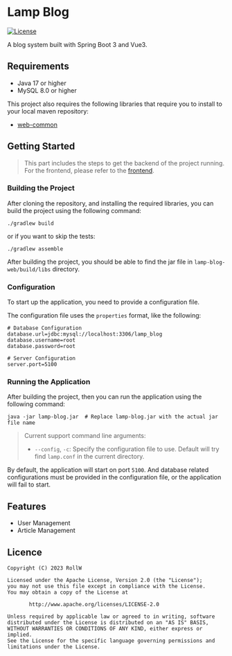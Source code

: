 # Lamp Blog

[![License][liBadge]][liLink]

A blog system built with Spring Boot 3 and Vue3.

## Requirements

- Java 17 or higher
- MySQL 8.0 or higher

This project also requires the following libraries that require you
to install to your local maven repository:

- [web-common](https://github.com/Roll-W/web-common-starter)

## Getting Started

> This part includes the steps to get the backend of the project running.
> For the frontend, please refer to the [frontend](lamp-blog-frontend/README.md).

### Building the Project

After cloning the repository, and installing the required libraries,
you can build the project using the following command:

```shell
./gradlew build
```

or if you want to skip the tests:

```shell
./gradlew assemble 
```

After building the project, you should be able to find the jar file in
`lamp-blog-web/build/libs` directory.

### Configuration

To start up the application, you need to provide a configuration file.

The configuration file uses the `properties` format, like the following:

```properties
# Database Configuration
database.url=jdbc:mysql://localhost:3306/lamp_blog
database.username=root
database.password=root

# Server Configuration
server.port=5100
```

### Running the Application

After building the project, then you can run the application
using the following command:

```shell
java -jar lamp-blog.jar  # Replace lamp-blog.jar with the actual jar file name
```

> Current support command line arguments:
> - `--config`, `-c`: Specify the configuration file to use.
> Default will try find `lamp.conf` in the current directory.

By default, the application will start on port `5100`. And database
related configurations must be provided in the configuration file,
or the application will fail to start.

## Features

- User Management
- Article Management

## Licence

```text
Copyright (C) 2023 RollW

Licensed under the Apache License, Version 2.0 (the "License");
you may not use this file except in compliance with the License.
You may obtain a copy of the License at

       http://www.apache.org/licenses/LICENSE-2.0

Unless required by applicable law or agreed to in writing, software
distributed under the License is distributed on an "AS IS" BASIS,
WITHOUT WARRANTIES OR CONDITIONS OF ANY KIND, either express or implied.
See the License for the specific language governing permissions and
limitations under the License.
```

[liBadge]: https://img.shields.io/github/license/roll-w/lamp-blog?color=569cd6&style=flat-square

[liLink]: https://github.com/roll-w/lamp-blog/blob/master/LICENSE
